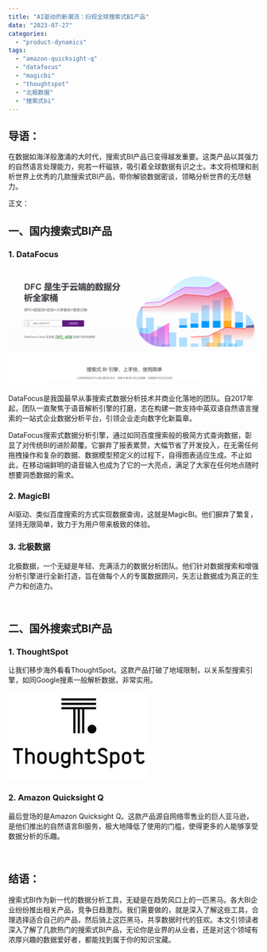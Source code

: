 ```yaml
---
title: "AI驱动的新潮流：扫视全球搜索式BI产品"
date: "2023-07-27"
categories: 
  - "product-dynamics"
tags: 
  - "amazon-quicksight-q"
  - "datafocus"
  - "magicbi"
  - "thoughtspot"
  - "北极数据"
  - "搜索式bi"
---
```


## 导语：

在数据如海洋般激涌的大时代，搜索式BI产品已变得越发重要。这类产品以其强力的自然语言处理能力，宛若一杆磁铁，吸引着全球数据有识之士。本文将梳理和剖析世界上优秀的几款搜索式BI产品，带你解锁数据密谈，领略分析世界的无尽魅力。

正文：

## 一、国内搜索式BI产品

### 1\. DataFocus

![](images/1686616238-%E5%BE%AE%E4%BF%A1%E6%88%AA%E5%9B%BE_20230512142316.png)

DataFocus是我国最早从事搜索式数据分析技术并商业化落地的团队。自2017年起，团队一直聚焦于语音解析引擎的打磨，志在构建一款支持中英双语自然语言搜索的一站式企业数据分析平台，引领企业走向数字化新篇章。

DataFocus搜索式数据分析引擎，通过如同百度搜索般的极简方式查询数据，彰显了对传统BI的进阶颠覆。它摒弃了报表累赘，大幅节省了开发投入，在无需任何拖拽操作和复杂的数据、数据模型预定义的过程下，自得图表适应生成。不止如此，在移动端鲜明的语音输入也成为了它的一大亮点，满足了大家在任何地点随时想要洞悉数据的需求。

### 2\. MagicBI

AI驱动、类似百度搜索的方式实现数据查询，这就是MagicBI。他们摒弃了繁复，坚持无限简单，致力于为用户带来极致的体验。

### 3\. 北极数据

北极数据，一个无疑是年轻、充满活力的数据分析团队。他们针对数据搜索和增强分析引擎进行全新打造，旨在做每个人的专属数据顾问，矢志让数据成为真正的生产力和创造力。

 

## 二、国外搜索式BI产品

### 1\. ThoughtSpot

让我们移步海外看看ThoughtSpot。这款产品打破了地域限制，以关系型搜索引擎，如同Google搜素一般解析数据，非常实用。

![](images/1690448021-ThoughtSpot.jpg)

### 2\. Amazon Quicksight Q

最后登场的是Amazon Quicksight Q。这款产品源自网络零售业的巨人亚马逊，是他们推出的自然语言BI服务，极大地降低了使用的门槛，使得更多的人能够享受数据分析的乐趣。

 

## 结语：

搜索式BI作为新一代的数据分析工具，无疑是在趋势风口上的一匹黑马。各大BI企业纷纷推出相关产品，竞争日趋激烈。我们需要做的，就是深入了解这些工具，合理选择适合自己的产品，然后骑上这匹黑马，共享数据时代的狂欢。本文引领读者深入了解了几款热门的搜索式BI产品，无论你是业界的从业者，还是对这个领域有浓厚兴趣的数据爱好者，都能找到属于你的知识宝藏。
